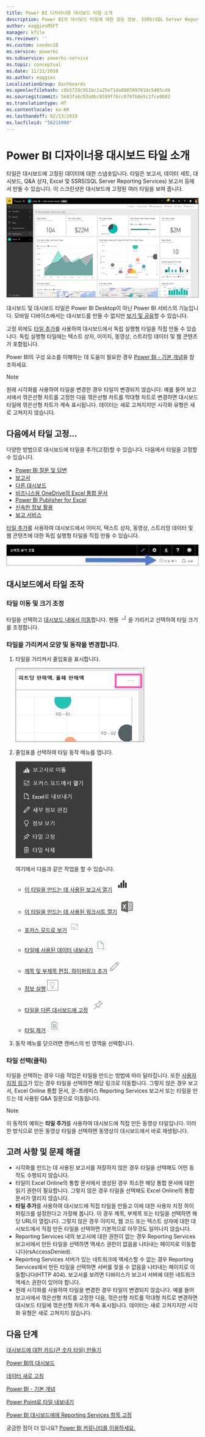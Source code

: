 ```yaml
---
title: Power BI 디자이너용 대시보드 타일 소개
description: Power BI의 대시보드 타일에 대한 모든 정보. SSRS(SQL Server Reporting Services) 보고서에서 만들어진 타일을 포함합니다.
author: maggiesMSFT
manager: kfile
ms.reviewer: ''
ms.custom: seodec18
ms.service: powerbi
ms.subservice: powerbi-service
ms.topic: conceptual
ms.date: 11/21/2018
ms.author: maggies
LocalizationGroup: Dashboards
ms.openlocfilehash: c8b5728c951bc1a25e71da8885997814c5485cd4
ms.sourcegitcommit: 5e83fa6c93a0bc6599f76cc070fb0e5c1fce0082
ms.translationtype: HT
ms.contentlocale: ko-KR
ms.lasthandoff: 02/13/2019
ms.locfileid: "56215990"
---
```

# <a name="intro-to-dashboard-tiles-for-power-bi-designers"></a>Power BI 디자이너용 대시보드 타일 소개

타일은 대시보드에 고정된 데이터에 대한 스냅숏입니다. 타일은 보고서, 데이터 세트, 대시보드, Q&A 상자, Excel 및 SSRS(SQL Server Reporting Services) 보고서 등에서 만들 수 있습니다.  이 스크린샷은 대시보드에 고정된 여러 타일을 보여 줍니다.

![Power BI 대시보드](media/service-dashboard-tiles/power-bi-dashboard.png)

대시보드 및 대시보드 타일은 Power BI Desktop이 아닌 Power BI 서비스의 기능입니다. 모바일 디바이스에서는 대시보드를 만들 수 없지만 [보기 및 공유](mobile-apps-view-dashboard.md)할 수 있습니다.

고정 외에도 [타일 추가](service-dashboard-add-widget.md)를 사용하여 대시보드에서 독립 실행형 타일을 직접 만들 수 있습니다. 독립 실행형 타일에는 텍스트 상자, 이미지, 동영상, 스트리밍 데이터 및 웹 콘텐츠가 포함됩니다.

Power BI의 구성 요소를 이해하는 데 도움이 필요한 경우  [Power BI - 기본 개념](service-basic-concepts.md)을 참조하세요.

> [!NOTE]
> 원래 시각화를 사용하여 타일을 변경한 경우 타일이 변경되지 않습니다.  예를 들어 보고서에서 꺾은선형 차트를 고정한 다음 꺾은선형 차트를 막대형 차트로 변경하면 대시보드 타일에 꺾은선형 차트가 계속 표시됩니다. 데이터는 새로 고쳐지지만 시각화 유형은 새로 고쳐지지 않습니다.
> 
> 

## <a name="pin-a-tile-from"></a>다음에서 타일 고정...
다양한 방법으로 대시보드에 타일을 추가(고정)할 수 있습니다. 다음에서 타일을 고정할 수 있습니다.

* [Power BI 질문 및 답변](service-dashboard-pin-tile-from-q-and-a.md)
* [보고서](service-dashboard-pin-tile-from-report.md)
* [다른 대시보드](service-pin-tile-to-another-dashboard.md)
* [비즈니스용 OneDrive의 Excel 통합 문서](service-dashboard-pin-tile-from-excel.md)
* [Power BI Publisher for Excel](publisher-for-excel.md)
* [신속한 정보 활용](service-insights.md)
* [보고 서비스](https://docs.microsoft.com/sql/reporting-services/pin-reporting-services-items-to-power-bi-dashboards)

[타일 추가](service-dashboard-add-widget.md)를 사용하여 대시보드에서 이미지, 텍스트 상자, 동영상, 스트리밍 데이터 및 웹 콘텐츠에 대한 독립 실행형 타일을 직접 만들 수 있습니다.

  ![타일 추가 아이콘](media/service-dashboard-tiles/add_widgetnew.png)

## <a name="interacting-with-tiles-on-a-dashboard"></a>대시보드에서 타일 조작
### <a name="move-and-resize-a-tile"></a>타일 이동 및 크기 조정
타일을 선택하고 [대시보드 내에서 이동](service-dashboard-edit-tile.md)합니다. 핸들 ![핸들](media/service-dashboard-tiles/resize-handle.jpg)을 가리키고 선택하여 타일 크기를 조정합니다.

### <a name="hover-over-a-tile-to-change-the-appearance-and-behavior"></a>타일을 가리켜서 모양 및 동작을 변경합니다.
1. 타일을 가리켜서 줄임표을 표시합니다.
   
    ![타일 줄임표](media/service-dashboard-tiles/ellipses_new.png)
2. 줄임표를 선택하여 타일 동작 메뉴를 엽니다.
   
    ![줄임표 아이콘](media/service-dashboard-tiles/power-bi-tile-menu.png)
   
    여기에서 다음과 같은 작업을 할 수 있습니다.
   
   * [이 타일을 만드는 데 사용된 보고서 열기](service-reports.md) ![보고서 아이콘](media/service-dashboard-tiles/chart-icon.jpg)  
   
   * [이 타일을 만드는 데 사용된 워크시트 열기](service-reports.md) ![워크시트 아이콘](media/service-dashboard-tiles/power-bi-open-worksheet.png)  
     
    * [포커스 모드로 보기](service-focus-mode.md) ![포커스 아이콘](media/service-dashboard-tiles/fullscreen-icon.jpg)  
     * [타일에 사용된 데이터 내보내기](visuals/power-bi-visualization-export-data.md) ![데이터 내보내기 아이콘](media/service-dashboard-tiles/export-icon.png)
     * [제목 및 부제목 편집, 하이퍼링크 추가![편집 아이콘](media/service-dashboard-tiles/pencil-icon.jpg)](service-dashboard-edit-tile.md)
     * [정보 실행](service-insights.md) ![정보 아이콘](media/service-dashboard-tiles/power-bi-insights.png)
     * [타일을 다른 대시보드에 고정](service-pin-tile-to-another-dashboard.md)
       ![고정 아이콘](media/service-dashboard-tiles/pin-icon.jpg)
     * [타일 제거](service-dashboard-edit-tile.md)
     ![삭제 아이콘](media/service-dashboard-tiles/trash-icon.png)
3. 동작 메뉴를 닫으려면 캔버스의 빈 영역을 선택합니다.

### <a name="select-click-a-tile"></a>타일 선택(클릭)
타일을 선택하는 경우 다음 작업은 타일을 만드는 방법에 따라 달라집니다. 또한 [사용자 지정 링크](service-dashboard-edit-tile.md)가 있는 경우 타일을 선택하면 해당 링크로 이동합니다. 그렇지 않은 경우 보고서, Excel Online 통합 문서, 온-프레미스 Reporting Services 보고서 또는 타일을 만드는 데 사용된 Q&A 질문으로 이동됩니다.

> [!NOTE]
> 이 동작의 예외는 **타일 추가**를 사용하여 대시보드에 직접 만든 동영상 타일입니다. 이러한 방식으로 만든 동영상 타일을 선택하면 동영상이 대시보드에서 바로 재생됩니다.   
> 
> 

## <a name="considerations-and-troubleshooting"></a>고려 사항 및 문제 해결

* 시각화를 만드는 데 사용된 보고서를 저장하지 않은 경우 타일을 선택해도 어떤 동작도 수행되지 않습니다.
* 타일이 Excel Online의 통합 문서에서 생성된 경우 최소한 해당 통합 문서에 대한 읽기 권한이 필요합니다. 그렇지 않은 경우 타일을 선택해도 Excel Online의 통합 문서가 열리지 않습니다.
* **타일 추가**를 사용하여 대시보드에 직접 타일을 만들고 이에 대한 사용자 지정 하이퍼링크를 설정한다고 가정해 봅니다. 이 경우 제목, 부제목 또는 타일을 선택하면 해당 URL이 열립니다. 그렇지 않은 경우 이미지, 웹 코드 또는 텍스트 상자에 대한 대시보드에서 직접 만든 타일을 선택하면 기본적으로 아무것도 일어나지 않습니다.
* Reporting Services 내의 보고서에 대한 권한이 없는 경우 Reporting Services 보고서에서 만든 타일을 선택하면 액세스 권한이 없음을 나타내는 페이지로 이동합니다(rsAccessDenied).
* Reporting Services 서버가 있는 네트워크에 액세스할 수 없는 경우 Reporting Services에서 만든 타일을 선택하면 서버를 찾을 수 없음을 나타내는 페이지로 이동합니다(HTTP 404). 보고서를 보려면 디바이스가 보고서 서버에 대한 네트워크 액세스 권한이 있어야 합니다.
* 원래 시각화를 사용하여 타일을 변경한 경우 타일이 변경되지 않습니다.  예를 들어 보고서에서 꺾은선형 차트를 고정한 다음, 꺾은선형 차트를 막대형 차트로 변경하면 대시보드 타일에 꺾은선형 차트가 계속 표시됩니다. 데이터는 새로 고쳐지지만 시각화 유형은 새로 고쳐지지 않습니다.

## <a name="next-steps"></a>다음 단계
[대시보드에 대한 카드(큰 숫자 타일) 만들기](power-bi-visualization-card.md)

[Power BI의 대시보드](service-dashboards.md)  

[데이터 새로 고침](refresh-data.md)

[Power BI - 기본 개념](service-basic-concepts.md)

[Power Point로 타일 내보내기](http://blogs.msdn.com/b/powerbidev/archive/2015/09/28/integrating-power-bi-tiles-into-office-documents.aspx)

[Power BI 대시보드에에 Reporting Services 항목 고정](https://msdn.microsoft.com/library/mt604784.aspx)

궁금한 점이 더 있나요? [Power BI 커뮤니티를 이용하세요.](http://community.powerbi.com/)


